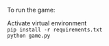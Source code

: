To run the game:  

Activate virtual environment  
`pip install -r requirements.txt`  
`python game.py`
